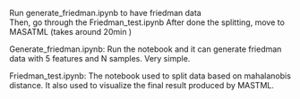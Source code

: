 Run generate_friedman.ipynb to have friedman data <br>
Then, go through the Friedman_test.ipynb 
After done the splitting, move to MASATML (takes around 20min )

Generate_friedman.ipynb:
Run the notebook and it can generate friedman data with 5 features and N samples.
Very simple.

Friedman_test.ipynb:
The notebook used to split data based on mahalanobis distance. It also used to visualize the final result produced by MASTML.
